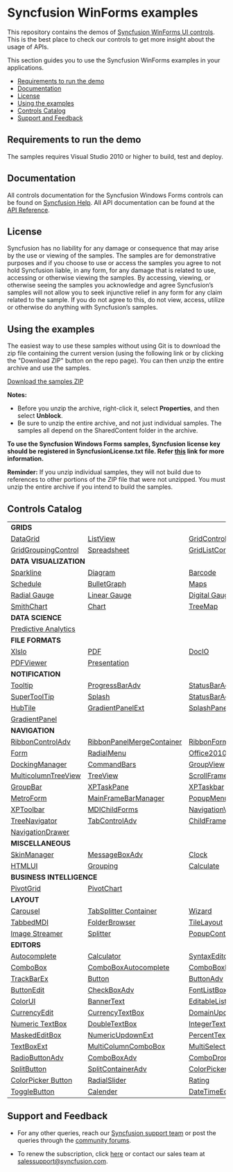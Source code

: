 # Syncfusion WinForms examples

This repository contains the demos of [Syncfusion WinForms UI controls](https://www.syncfusion.com/products/winforms?utm_source=github&utm_medium=listing). This is the best place to check our controls to get more insight about the usage of APIs.

This section guides you to use the Syncfusion WinForms examples in your applications.

* [Requirements to run the demo](#requirements-to-run-the-demo)
* [Documentation](#documentation)
* [License](#license)
* [Using the examples](#using-the-examples)
* [Controls Catalog](#controls-catalog)
* [Support and Feedback](#support-and-feedback)

## <a name="requirements-to-run-the-demo"></a>Requirements to run the demo ##

The samples requires Visual Studio 2010 or higher to build, test and deploy. 

## <a name="documentation"></a>Documentation ##

All controls documentation for the Syncfusion Windows Forms controls can be found on [Syncfusion Help](https://help.syncfusion.com/windowsforms/overview?utm_source=github&utm_medium=listing). All API documentation can be found at the [API Reference](https://help.syncfusion.com/cr/windowsforms?utm_source=github&utm_medium=listing).


## <a name="license"></a>License ##

Syncfusion has no liability for any damage or consequence that may arise by the use or viewing of the samples. The samples are for demonstrative purposes and if you choose to use or access the samples you agree to not hold Syncfusion liable, in any form, for any damage that is related to use, accessing or otherwise viewing the samples. By accessing, viewing, or otherwise seeing the samples you acknowledge and agree Syncfusion’s samples will not allow you to seek injunctive relief in any form for any claim related to the sample. If you do not agree to this, do not view, access, utilize or otherwise do anything with Syncfusion’s samples.

## <a name="using-the-samples"></a>Using the examples ##

The easiest way to use these samples without using Git is to download the zip file containing the current version (using the following link or by clicking the "Download ZIP" button on the repo page). You can then unzip the entire archive and use the samples.

   [Download the samples ZIP](../../archive/master.zip)

   **Notes:** 
   * Before you unzip the archive, right-click it, select **Properties**, and then select **Unblock**.
   * Be sure to unzip the entire archive, and not just individual samples. The samples all depend on the SharedContent folder in the archive.  

**To use the Syncfusion Windows Forms samples, Syncfusion license key should be registered in SyncfusionLicense.txt file. Refer [this](https://www.syncfusion.com/kb/9002?utm_source=github&utm_medium=listing) link for more information.**



**Reminder:** If you unzip individual samples, they will not build due to references to other portions of the ZIP file that were not unzipped. You must unzip the entire archive if you intend to build the samples.


## <a name="controls-catalog"></a>Controls Catalog ## 

<table>
<tr>
<td colspan="3" rowspan="1">
<b>GRIDS<b>
</td>
</tr>    
<tr>
<td>
<a href="DataGrid.WinForms/Samples">DataGrid</a>
</td>
<td>
<a href="Tools.Windows/Samples/List%20Controls/SfListView">ListView</a>
</td>
<td>
<a href="Grid.Windows/Samples/Serialization/Serialization%20Demo">GridControl</a>
</tr>
<tr>
<td>
<a href="Grid.Grouping.Windows/Samples">GridGroupingControl</a>
</td>
<td>
<a href="Spreadsheet.Windows">Spreadsheet</a>
</td>
<td>
<a href="Grid.Windows/Samples/Grid%20List%20Control">GridListControl</a>
</td>
</tr>
<tr>
<td colspan="3" rowspan="1">
<b>DATA VISUALIZATION</b>
</td>
</tr>    
<tr>
<td>
<a href="Spreadsheet.Windows/Samples/Sparklines">Sparkline</a>
</td>
<td>
<a href="Diagram.Windows/Samples">Diagram</a>
</td>
<td>
<a href="SfBarcode.Windows/Samples">Barcode</a>
</td>
</tr>
<tr>
<td>
<a href="Schedule.Windows/Samples">Schedule</a>
</td>
<td>
<a href="BulletGraph.Windows/Samples">BulletGraph</a>
</td>
<td>
<a href="Maps.Windows">Maps</a>
</td>
</tr>
<tr>
<td>
<a href="Gauge.Windows/Samples/RadialGauge/RadialGauge">Radial Gauge</a>
</td>
<td>
<a href="Gauge.Windows/Samples/LinearGauge/LinearGauge">Linear Gauge</a>
</td>
<td>
<a href="Gauge.Windows/Samples/DigitalGauge/DigitalGauge">Digital Gauge</a>
</td>
</tr>
<tr>
<td>
<a href="SmithChart.WinForms/Samples">SmithChart</a>
</td>
<td>
<a href="Chart.Windows/Samples">Chart</a>
</td>
<td>
<a href="TreeMap.Windows">TreeMap</a>
</td>
</tr>
<tr>
<td colspan="3" rowspan="1">
<b>DATA SCIENCE</b>
</td>
</tr>    
<tr>
<td colspan="3" rowspan="1">
<a href="PMML.Windows/PMMLWFSampleBrowser">Predictive Analytics</a>
</td>
</tr>
<tr>
<td colspan="3" rowspan="1">
<b>FILE FORMATS</b>
</td>
</tr>    
<tr>
<td>
<a href="XlsIO.Windows/Samples">Xlslo</a>
</td>
<td>
<a href="PDF.Windows/Samples">PDF</a>
</td>
<td>
<a href="DocIO.Windows/Samples">DoclO</a>
</td>
</tr>
<tr>
<td >
<a href="PdfViewer.Windows/Samples">PDFViewer</a>
</td>
<td colspan="2" rowspan="1">
<a href="Presentation.Windows/Samples">Presentation</a>
</td>
</tr>
<tr>
<td colspan="3" rowspan="1">
<b>NOTIFICATION</b>
</td>
</tr>    
<tr>
<td>
<a href="Core.WinForms/Samples/SfToolTip/GettingStarted">Tooltip</a>
</td>
<td>
<a href="Tools.Windows/Samples/Progressbar">ProgressBarAdv</a>
</td>
<td>
<a href="Tools.Windows/Samples/StatusBar/StatusBarAdv">StatusBarAdv</a>
</td>
</tr>
<tr>
<td>
<a href="Tools.Windows/Samples/Super%20Tooltip/SuperTooltip">SuperToolTip</a>
</td>
<td>
<a href="Tools.Windows/Samples/Splash/Splash%20Control">Splash</a>
</td>
<td>
<a href="Tools.Windows/Samples/StatusBar/StatusBarAdv%20Panel">StatusBarAdvPanel</a>
</td>
</tr>
<tr>
<td>
<a href="Tools.Windows/Samples/HubTile/HubTile/HubTile">HubTile</a>
</td>
<td>
<a href="Tools.Windows/Samples/Container%20controls/Gradient%20Panel">GradientPanelExt</a>
</td>
<td>
<a href="Tools.Windows/Samples/Splash/SplashPanel">SplashPanel</a>
</td>
</tr>
<tr>
<td colspan="3" rowspan="1">
<a href="Tools.Windows/Samples/Container%20controls/Gradient%20Panel">GradientPanel</a>
</td>
</tr>
<tr>
<td colspan="3" rowspan="1">
<b>NAVIGATION</b>
</td>
</tr>    
<tr>
<td>
<a href="Tools.Windows/Samples/Ribbon/RibbonControlAdv">RibbonControlAdv</a>
</td>
<td>
<a href="Tools.Windows/Samples/Ribbon/RibbonMerge">RibbonPanelMergeContainer</a>
</td>
<td>
<a href="Tools.Windows/Samples/Ribbon">RibbonForm</a>
</td>
</tr>
<tr>
<td>
<a href="Core.WinForms/Samples/SfForm">Form</a>
</td>
<td>
<a href="Tools.Windows/Samples/RadialMenu/RadialMenu">RadialMenu</a>
</td>
<td>
<a href="Tools.Windows/Samples/Office%20Style%20Form/Office2010Form">Office2010Form</a>
</td>
</tr>
<tr>
<td>
<a href="Tools.Windows/Samples/Docking%20manager">DockingManager</a>
</td>
<td>
<a href="Tools.Windows/Samples/ToolBars/Command%20Bars">CommandBars</a>
</td>
<td>
<a href="Grid.Grouping.Windows">GroupView</a>
</td>
</tr>
<tr>
<td>
<a href="Tools.Windows/Samples/TreeView/Multi%20Column%20TreeView">MulticolumnTreeView</a>
</td>
<td>
<a href="Tools.Windows/Samples/TreeView">TreeView</a>
</td>
<td>
<a href="Tools.Windows/Samples/Scrollers%20Frame/Scrollers%20Frame">ScrollFrame</a>
</td>
</tr>
<tr>
<td>
<a href="Tools.Windows/Samples/GroupBar">GroupBar</a>
</td>
<td>
<a href="Tools.Windows/Samples/Wizard/Task%20Pane">XPTaskPane</a>
</td>
<td>
<a href="Tools.Windows/Samples/TaskBar/XpTaskbar">XPTaskbar</a>
</td>
</tr>
<tr>
<td>
<a href="Tools.Windows/Samples">MetroForm</a>
</td>
<td>
<a href="Tools.Windows/Samples/Menu">MainFrameBarManager</a>
</td>
<td>
<a href="Tools.Windows/Samples/Container%20controls/Popup%20Container">PopupMenu</a>
</td>
</tr>
<tr>
<td>
<a href="Tools.Windows/Samples/ToolBars/Toolbars">XPToolbar</a>
</td>
<td>
<a href="Tools.Windows/Samples/Menu/MDI">MDIChildForms</a>
</td>
<td>
<a href="Tools.Windows/Samples/Hierarchical%20navigator/Navigation%20View">NavigationView</a>
</td>
</tr>
<tr>
<td>
<a href="Tools.Windows/Samples/TreeNavigator">TreeNavigator</a>
</td>
<td>
<a href="Tools.Windows/Samples/TabControl">TabControlAdv</a>
</td>
<td>
<a href="Tools.Windows/Samples/Menu">ChildFrameBarManager</a>
</td>
</tr>
<tr>
<td>
<a href="Tools.Windows/Samples/NavigationDrawer">NavigationDrawer</a>
</td>
<td colspan="3" rowspan="1">
  
</td>
</tr>
<tr>
<td colspan="3" rowspan="1">
<b>MISCELLANEOUS</b>
</td>
</tr>    
<tr>
<td>
<a href="Tools.Windows/Samples/Skin%20Manager/Skin%20Manager">SkinManager</a>
</td>
<td>
<a href="Tools.Windows/Samples/MessageBoxAdv/MessageBoxAdv">MessageBoxAdv</a>
</td>
<td>
<a href="Tools.Windows/Samples/Clock/Clock">Clock</a>
</td>
</tr>
<tr>
<td>
<a href="HTMLUI.Windows">HTMLUI</a>
</td>
<td>
<a href="Grid.Grouping.Windows/Samples">Grouping</a>
</td>
<td>
<a href="Calculate.Windows/Samples">Calculate</a>
</td>
</tr>
<tr>
<td colspan="3" rowspan="1">
<b>BUSINESS INTELLIGENCE</b>
</td>
</tr>    
<tr>
<td>
<a href="XlsIO.Windows/Samples/Business%20Intelligence/Pivot%20Table">PivotGrid</a>
</td>
<td colspan="2" rowspan="1">
<a href="XlsIO.Windows/Samples/Business%20Intelligence/Pivot%20Chart">PivotChart</a>
</td>
</tr>
<tr>
<td colspan="3" rowspan="1">
<b>LAYOUT</b>
</td>
</tr>    
<tr>
<td>
<a href="Tools.Windows/Samples/Carousel/Carousel">Carousel</a>
</td>
<td>
<a href="Tools.Windows/Samples/Container%20controls/TabBarSplitter">TabSplitter Container</a>
</td>
<td>
<a href="Tools.Windows/Samples/Wizard/Wizard%20Control">Wizard</a>
</td>
</tr>
<tr>
<td>
<a href="Tools.Windows/Samples/TabbedMdi%20manager/Tabbed%20MDI">TabbedMDI</a>
</td>
<td>
<a href="Tools.Windows/Samples/FolderBrowser/Folder%20Browser">FolderBrowser</a>
</td>
<td>
<a href="Tools.Windows/Samples/Tile%20layout/TileLayout">TileLayout</a>
</td>
</tr>
<tr>
<td>
<a href="Tools.Windows/Samples/Tile%20layout/TileLayout">Image Streamer</a>
</td>
<td>
<a href="Tools.Windows/Samples/Tile%20layout/TileLayout">Splitter</a>
</td>
<td>
<a href="Tools.Windows/Samples/Container%20controls/Popup%20Container">PopupControlContainer</a>
</td>
</tr>
<tr>
<td colspan="3" rowspan="1">
<b>EDITORS</b>
</td>
</tr>                               
<tr>
<td>
<a href="Tools.Windows/Samples/Input%20Controls/Autocomplete">Autocomplete</a>
</td>
<td>
<a href="Tools.Windows/Samples/Input%20Controls/Calculator">Calculator</a>
</td>
<td>
<a href="Tools.Windows/Samples/Editor%20Controls/Editor%20Controls">SyntaxEditor</a>
</td>
</tr>
<tr>
<td>
<a href="Tools.Windows/Samples/List%20Controls/SfComboBox">ComboBox</a>
</td>
<td>
<a href="Tools.Windows/Samples/List%20Controls/ComboBox%20Autocomplete">ComboBoxAutocomplete</a>
</td>
<td>
<a href="Tools.Windows/Samples/List%20Controls/ComboBox%20Base">ComboBoxBase</a>
</td>
</tr>
<tr>
<td>
<a href="Tools.Windows/Samples/Editor%20Controls/Editor%20Controls">TrackBarEx</a>
</td>
<td>
<a href="Core.WinForms/Samples/SfButton">Button</a>
</td>
<td>
<a href="Tools.Windows/Samples/Editor%20Controls/Editor%20Controls">ButtonAdv</a>
</td>
</tr>
<tr>
<td>
<a href="Tools.Windows/Samples/Editor%20Controls/Editor%20Controls">ButtonEdit</a>
</td>
<td>
<a href="Tools.Windows/Samples/Input%20Controls/CheckBoxAdv">CheckBoxAdv</a>
</td>
<td>
<a href="Tools.Windows/Samples/List%20Controls/FontListBox">FontListBox</a>
</td>
</tr>
<tr>
<td>
<a href="Tools.Windows/Samples/ColorUI%20Controls/Color%20UI%20Control">ColorUI</a>
</td>
<td>
<a href="Tools.Windows/Samples/Editor%20Controls/Editor%20Controls">BannerText</a>
</td>
<td>
<a href="Tools.Windows/Samples/Editor%20Controls/Editor%20Controls">EditableList</a>
</td>
</tr>
<tr>
<td>
<a href="Tools.Windows/Samples/Editor%20Controls/Editor%20Controls">CurrencyEdit</a>
</td>
<td>
<a href="Tools.Windows/Samples/Editor%20Controls/Editor%20Controls">CurrencyTextBox</a>
</td>
<td>
<a href="Tools.Windows/Samples/Editor%20Controls/Editor%20Controls">DomainUpdownExt</a>
</td>
</tr>
<tr>
<td>
<a href="Tools.Windows/Samples/Input%20Controls/SfNumericTextBox">Numeric TextBox</a>
</td>
<td>
<a href="Tools.Windows/Samples/Editor%20Controls/Editor%20Controls">DoubleTextBox</a>
</td>
<td>
<a href="Tools.Windows/Samples/Editor%20Controls/Editor%20Controls">IntegerTextBox</a>
</td>
</tr>
<tr>
<td>
<a href="Tools.Windows/Samples/Editor%20Controls/Editor%20Controls">MaskedEditBox</a>
</td>
<td>
<a href="Tools.Windows/Samples/Editor%20Controls/Editor%20Controls">NumericUpdownExt</a>
</td>
<td>
<a href="Tools.Windows/Samples/Editor%20Controls/Editor%20Controls">PercentTextBox</a>
</td>
</tr><tr>
<td>
<a href="Tools.Windows/Samples/Editor%20Controls/Editor%20Controls">TextBoxExt</a>
</td>
<td>
<a href="Tools.Windows/Samples/List%20Controls/Multi%20Column%20ComboBox">MultiColumnComboBox</a>
</td>
<td>
<a href="Tools.Windows/Samples/List%20Controls/MultiSelectionComboBox">MultiSelectionComboBox</a>
</td>
</tr>
<tr>
<td>
<a href="Tools.Windows/Samples/Input%20Controls/RadioButtonAdv">RadioButtonAdv</a>
</td>
<td>
<a href="Tools.Windows/Samples/List%20Controls/ComboBoxAdv">ComboBoxAdv</a>
</td>
<td>
<a href="Tools.Windows/Samples/List%20Controls/Combo%20DropDown">ComboDropDown</a>
</td>
</tr>
<tr>
<td>
<a href="Core.WinForms/Samples/SfButton/Buttons">SplitButton</a>
</td>
<td>
<a href="Tools.Windows/Samples/Container%20controls/Split%20ContainerAdv">SplitContainerAdv</a>
</td>
<td>
<a href="Tools.Windows/Samples/ColorUI%20Controls/Color%20UI%20Control">ColorPickerUIAdv</a>
</td>
</tr>
<tr>
<td>
<a href="Tools.Windows/Samples/ColorUI%20Controls/ColorPickerButton">ColorPicker Button</a>
</td>
<td>
<a href="Tools.Windows/Samples/RadialSlider/RadialSlider">RadialSlider</a>
</td>
<td>
<a href="Tools.Windows/Samples/RatingControl">Rating</a>
</td>
</tr>
<tr>
<td>
<a href="Tools.Windows/Samples/ToggleButton/ToggleButton">ToggleButton</a>
</td>
<td>
<a href="Tools.Windows/Samples/Input%20Controls/SfCalendar">Calender</a>
</td>
<td>
<a href="Tools.Windows/Samples/Input%20Controls/SfDateTimeEdit/Getting%20Started">DateTimeEdit</a>
</td>
</tr>
</table>

## <a name="support-and-feedback"></a>Support and Feedback ##

* For any other queries, reach our [Syncfusion support team](https://www.syncfusion.com/support/directtrac/incidents/newincident?utm_source=github&utm_medium=listing) or post the queries through the [community forums](https://www.syncfusion.com/forums?utm_source=github&utm_medium=listing).

* To renew the subscription, click [here](https://www.syncfusion.com/sales/products?utm_source=github&utm_medium=listing) or contact our sales team at <salessupport@syncfusion.com>.
  
